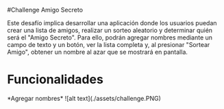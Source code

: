#Challenge Amigo Secreto 

Este desafío implica desarrollar una aplicación donde los usuarios puedan crear una lista de amigos, realizar un sorteo aleatorio y determinar quién será el "Amigo Secreto". Para ello, podrán agregar nombres mediante un campo de texto y un botón, ver la lista completa y, al presionar "Sortear Amigo", obtener un nombre al azar que se mostrará en pantalla.

<h1> Funcionalidades</h1>
*Agregar nombres*
![alt text](./assets/challenge.PNG)